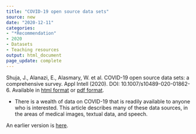 ```yaml
---
title: "COVID-19 open source data sets"
source: new
date: "2020-12-11"
categories:
- "*Recommendation"
- 2020
- Datasets
- Teaching resources
output: html_document
page_update: complete
---
```


Shuja, J., Alanazi, E., Alasmary, W. et al. COVID-19 open source data sets: a comprehensive survey. Appl Intell (2020). DOI: 10.1007/s10489-020-01862-6. Available in [html format](10.1007/s10489-020-01862-6) or [pdf format](https://link.springer.com/content/pdf/10.1007/s10489-020-01862-6.pdf).

<!---More--->

+ There is a wealth of data on COVID-19 that is readily available to anyone who is interested. This article describes many of these data sources, in the areas of medical images, textual data, and speech.

An earlier version is [here][sim2].
 
[sim2]: http://new.pmean.com/covid19-data/
